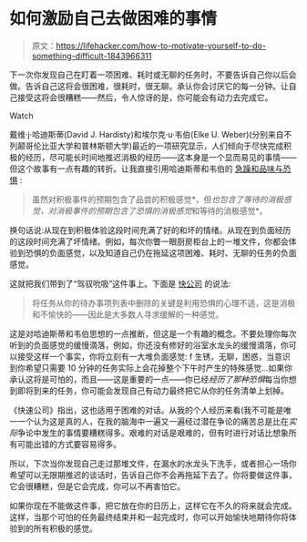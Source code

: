 # 如何激励自己去做困难的事情

> 原文：<https://lifehacker.com/how-to-motivate-yourself-to-do-something-difficult-1843966311>

下一次你发现自己在盯着一项困难、耗时或无聊的任务时，不要告诉自己你以后会做。告诉自己这将会很困难，很耗时，很无聊。承认你会讨厌它的每一分钟。让自己接受这将会很糟糕——然后，令人惊讶的是，你可能会有动力去完成它。

Watch

戴维·j·哈迪斯蒂(David J. Hardisty)和埃尔克·u·韦伯(Elke U. Weber)(分别来自不列颠哥伦比亚大学和普林斯顿大学)最近的一项研究显示，人们倾向于尽快完成积极的经历，尽可能长时间地推迟消极的经历——这本身是一个显而易见的事情——但这个故事有一点有趣的转折。让我直接引用哈迪斯蒂和韦伯的 [急躁和品味与恐惧](https://onlinelibrary.wiley.com/doi/abs/10.1002/jcpy.1169) :

> 虽然对积极事件的预期包含了品尝的积极感觉*，但*也包含了等待的消极感觉，对消极事件的预期包含了恐惧的消极感觉*和等待的消极感觉*。

换句话说:从现在到积极体验这段时间充满了好的和坏的情绪。从现在到负面经历的这段时间充满了坏情绪。例如，每次你瞥一眼厨房柜台上的一堆文件，你都会体验到恐惧的负面感觉，以及知道自己仍在拖延这项困难、耗时、无聊的任务的负面感觉。

这就把我们带到了“驾驭吮吸”这件事上。下面是 [快公司](https://www.fastcompany.com/90513222/genius-productivity-hack-tell-yourself-its-a-horrible-hellacious-excruciating-task) 的说法:

> 将任务从你的待办事项列表中删除的关键是利用恐惧的心理不适，这是消极和不愉快的——因此是大多数人寻求缓解的一种感觉。

这是对哈迪斯蒂和韦伯思想的一点推断，但这是一个有趣的概念。不要处理你每次听到的负面感觉的缓慢滴落，例如，你还没有修好的浴室水龙头的缓慢滴落，你可以接受这样一个事实，你将立刻有一大堆负面感觉: f 生锈，无聊，困惑，当意识到你希望只需要 10 分钟的任务实际上会花掉整个下午时产生的特殊感觉...如果你承认这将是可怕的，而且——这是重要的一点——你已经*经历了那种恐惧*每当你想到即将到来的任务，你可能会发现自己有动力最终把它从你的任务清单上划掉。

《快速公司》指出，这也适用于困难的对话。从我的个人经历来看(我不可能是唯一一个认为这是真的人，在我的脑海中一遍又一遍经过潜在争论的痛苦总是比在*实际*争论中发生的事情要糟糕得多。艰难的对话是艰难的，但有时进行对话比想象所有可能出错的方式要容易得多。

所以，下次当你发现自己走过那堆文件，在漏水的水龙头下洗手，或者担心一场你希望可以无限期推迟的谈话时，告诉自己你不会再拖延下去了。你将要做这件事，它会很糟糕，但是它会完成，你可以不再害怕它。

如果你现在不能做这件事，把它放在你的日历上，这样它在不久的将来就会完成。这样，当那个可怕的任务最终结束并和一起完成时，你可以开始愉快地期待你将体验到的所有积极的感觉。
